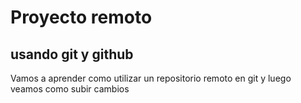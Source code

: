 # Proyecto remoto

## usando git y github

Vamos a aprender como utilizar un repositorio remoto en git
y luego veamos como subir cambios
